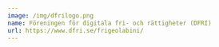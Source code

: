 ```yaml
---
image: /img/dfrilogo.png
name: Föreningen för digitala fri- och rättigheter (DFRI)
url: https://www.dfri.se/frigeolabini/
---
```

